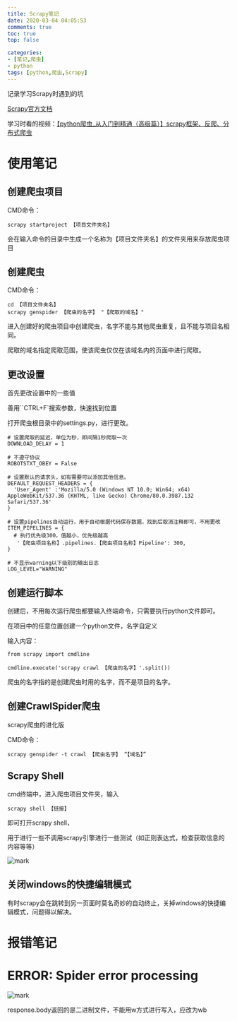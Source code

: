 ```yaml
---
title: Scrapy笔记
date: 2020-03-04 04:05:53 
comments: true
toc: true
top: false

categories: 
- [笔记,爬虫]
- python
tags: [python,爬虫,Scrapy]
---
```


记录学习Scrapy时遇到的坑

[Scrapy官方文档](https://scrapy-chs.readthedocs.io/zh_CN/latest/)

学习时看的视频：[【python爬虫_从入门到精通（高级篇）】scrapy框架、反爬、分布式爬虫](https://www.bilibili.com/video/av57909837)

<!-- more -->

# 使用笔记

## 创建爬虫项目

CMD命令：

```
scrapy startproject 【项目文件夹名】
```

会在输入命令的目录中生成一个名称为【项目文件夹名】的文件夹用来存放爬虫项目

## 创建爬虫

CMD命令：

```
cd 【项目文件夹名】
scrapy genspider 【爬虫的名字】 "【爬取的域名】"
```

进入创建好的爬虫项目中创建爬虫，名字不能与其他爬虫重复，且不能与项目名相同。

爬取的域名指定爬取范围，使该爬虫仅仅在该域名内的页面中进行爬取。

## 更改设置

首先更改设置中的一些值

善用``CTRL+F`搜索参数，快速找到位置

打开爬虫根目录中的settings.py，进行更改。

```
# 设置爬取的延迟，单位为秒，即间隔1秒爬取一次
DOWNLOAD_DELAY = 1

# 不遵守协议
ROBOTSTXT_OBEY = False

# 设置默认的请求头，如有需要可以添加其他信息。
DEFAULT_REQUEST_HEADERS = {
  'User_Agent' :'Mozilla/5.0 (Windows NT 10.0; Win64; x64) AppleWebKit/537.36 (KHTML, like Gecko) Chrome/80.0.3987.132 Safari/537.36'
}

# 设置pipelines自动运行，用于自动根据代码保存数据，找到后取消注释即可，不用更改
ITEM_PIPELINES = {
  # 执行优先级300，值越小，优先级越高
   '【爬虫项目名称】.pipelines.【爬虫项目名称】Pipeline': 300,
}

# 不显示warning以下级别的输出日志
LOG_LEVEL="WARNING"
```

## 创建运行脚本

创建后，不用每次运行爬虫都要输入终端命令，只需要执行python文件即可。

在项目中的任意位置创建一个python文件，名字自定义

输入内容：

```
from scrapy import cmdline

cmdline.execute('scrapy crawl 【爬虫的名字】'.split())
```

爬虫的名字指的是创建爬虫时用的名字，而不是项目的名字。

## 创建CrawlSpider爬虫

scrapy爬虫的进化版

CMD命令：

```
scrapy genspider -t crawl 【爬虫名字】 “【域名】”
```

## Scrapy Shell

cmd终端中，进入爬虫项目文件夹，输入

```
scrapy shell 【链接】
```

即可打开scrapy shell，

用于进行一些不调用scrapy引擎进行一些测试（如正则表达式，检查获取信息的内容等等）

 ![mark](http://blogimg.wa2000.cn/blog/20200305/SJMShdfHHIsF.png?imageslim)

## 关闭windows的快捷编辑模式

有时scrapy会在跳转到另一页面时莫名奇妙的自动终止，关掉windows的快捷编辑模式，问题得以解决。



# 报错笔记

# ERROR: Spider error processing

![mark](http://blogimg.wa2000.cn/blog/20200304/g9OUq9VrLeqX.png?imageslim)

response.body返回的是二进制文件，不能用w方式进行写入，应改为wb